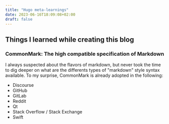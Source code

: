 ```yaml
---
title: "Hugo meta-learnings"
date: 2023-06-16T18:09:08+02:00
draft: false
---
```

## Things I learned while creating this blog

### CommonMark: The high compatible specification of Markdown

I always suspected about the flavors of markdown, but never took the time to dig deeper on what are the differents types of "markdown" style syntax available. To my surprise, CommonMark is already adopted in the following:

- Discourse
- GitHub
- GitLab
- Reddit
- Qt
- Stack Overflow / Stack Exchange
- Swift


